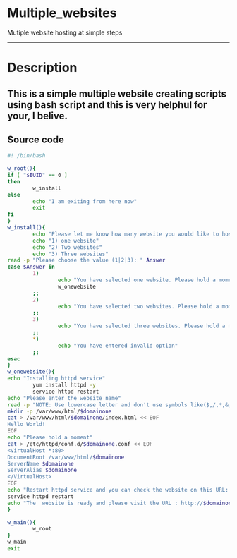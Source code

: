 # Multiple_websites
Mutiple website hosting at simple steps

-------------------------------------------------- 

# Description

This is a simple multiple website creating scripts using bash script and this is very helphul for your, I belive. 
-------------------------------------------------- 

## Source code
```sh
#! /bin/bash

w_root(){
if [ "$EUID" == 0 ]
then
        w_install
else
        echo "I am exiting from here now"
        exit
fi
}
w_install(){
        echo "Please let me know how many website you would like to host, please choose the below option now"
        echo "1) one website"
        echo "2) Two websites"
        echo "3) Three websites"
read -p "Please choose the value (1|2|3): " Answer
case $Answer in
        1)
                echo "You have selected one website. Please hold a moment whle creating one webiste for you"
                w_onewebsite
        ;;
        2)
                echo "You have selected two websites. Please hold a moment, while creating two website for you"
        ;;
        3)
                echo "You have selected three websites. Please hold a moment, while creating two website for you"
        ;;
        *)
                echo "You have entered invalid option"
        ;;
esac
}
w_onewebsite(){
echo "Installing httpd service"
        yum install httpd -y
        service httpd restart
echo "Please enter the website name"
read -p "NOTE: Use lowercase letter and don't use symbols like($,/,*,&,......):" domainone
mkdir -p /var/www/html/$domainone
cat > /var/www/html/$domainone/index.html << EOF
Hello World!
EOF
echo "Please hold a moment"
cat > /etc/httpd/conf.d/$domainone.conf << EOF
<VirtualHost *:80>
DocumentRoot /var/www/html/$domainone
ServerName $domainone
ServerAlias $domainone
</VirtualHost>
EOF
echo "Restart httpd service and you can check the website on this URL: http://$domainone after adding the hosts file on your local machine"
service httpd restart
echo "The  website is ready and please visit the URL : http://$domainone"
}

w_main(){
        w_root
}
w_main
exit

```
